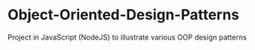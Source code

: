 # Object-Oriented-Design-Patterns
Project in JavaScript (NodeJS) to illustrate various OOP design patterns
